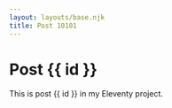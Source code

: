 ```yaml
---
layout: layouts/base.njk
title: Post 10101
---
```


# Post {{ id }}

This is post {{ id }} in my Eleventy project.
